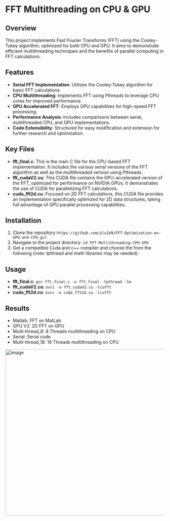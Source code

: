 # FFT Multithreading on CPU & GPU

## Overview
This project implements Fast Fourier Transforms (FFT) using the Cooley-Tukey algorithm, optimized for both CPU and GPU. It aims to demonstrate efficient multithreading techniques and the benefits of parallel computing in FFT calculations.

## Features
- **Serial FFT Implementation**: Utilizes the Cooley-Tukey algorithm for basic FFT calculations.
- **CPU Multithreading**: Implements FFT using Pthreads to leverage CPU cores for improved performance.
- **GPU Accelerated FFT**: Employs GPU capabilities for high-speed FFT processing.
- **Performance Analysis**: Includes comparisons between serial, multithreaded CPU, and GPU implementations.
- **Code Extensibility**: Structured for easy modification and extension for further research and optimization.
  
## Key Files
- **fft_final.c**: This is the main C file for the CPU-based FFT implementation. It includes the various serial versions of the FFT algorithm as well as the multithreaded version using Pthreads.
- **fft_cudaV2.cu**: This CUDA file contains the GPU-accelerated version of the FFT, optimized for performance on NVIDIA GPUs. It demonstrates the use of CUDA for parallelizing FFT calculations.
- **cuda_fft2d.cu**: Focused on 2D FFT calculations, this CUDA file provides an implementation specifically optimized for 2D data structures, taking full advantage of GPU parallel processing capabilities.

## Installation
1. Clone the repository ``https://github.com/ylu149/FFT-Optimization-on-GPU-and-CPU.git``
2. Navigate to the project directory: `cd FFT-Multithreading-CPU-GPU`
3. Get a compatible Cuda and c++ compiler and choose the from the following (note: lpthread and math libraries may be needed):

## Usage
- **fft_final.c**: `gcc fft_final.c -o fft_final -lpthread -lm`
- **fft_cudaV2.cu**: `nvcc -o fft_cudaV2.cu -lcufft`
- **cuda_fft2d.cu**: `nvcc -o cuda_fft2d.cu -lcufft`

## Results
- Matlab: FFT on MatLab
- GPU V2: 2D FFT on GPU
- Multi-thread_8: 8 Threads multithreading on CPU
- Serial: Serial code
- Multi-thread_16: 16 Threads multithreading on CPU

  
<img width="525" alt="image" src="https://github.com/ylu149/FFT-Optimization-on-GPU-and-CPU/assets/112187763/93c9d51e-a6c8-45a7-82fa-01dacc0ddf52">
